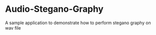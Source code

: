 # Audio-Stegano-Graphy
A sample application to demonstrate how to perform stegano graphy on wav file
